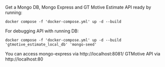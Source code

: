 Get a Mongo DB, Mongo Express and GT Motive Estimate API ready by running:
```
docker compose -f 'docker-compose.yml' up -d --build
```

For debugging API with running DB:
```
docker compose -f 'docker-compose.yml' up -d --build 'gtmotive_estimate_local_db' 'mongo-seed'
```

You can access mongo-express via http://localhost:8081/
GTMotive API via http://localhost:80